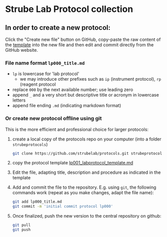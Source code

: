 Strube Lab Protocol collection
==============================

## In order to create a new protocol:

  Click the "Create new file" button on GitHub, copy-paste the raw content of the [template](lp001_labprotocol_template.md) into the new file and then edit and commit directly from the GitHub website.

### File name format `lp000_title.md`

  - `lp` is lowercase for 'lab protocol'
      - we may introduce other prefixes such as `ip` (instrument protocol), `rp` (reagent protocol
  - replace `000` by the next available number; use leading zero
  - append `_` and a very short but descriptive title or acronym in lowercase letters
  - append file ending `.md` (indicating markdown format)


### Or create new protocol offline using git

  This is the more efficient and professional choice for larger protocols:
  
  1. create a local copy of the protocols repo on your computer (into a folder `strubeprotocols`)
  
      ```sh
      git clone https://github.com/strubelab/protocols.git strubeprotocols
      ```

  2. copy the protocol template [lp001_labprotocol_template.md](lp001_labprotocol_template.md)

  3. Edit the file, adapting title, description and procedure as indicated in
  the template

  4. Add and commit the file to the repository. E.g. using `git`, the following
  commands work (repeat as you make changes, adapt the file name):

      ```sh
      git add lp000_title.md
      git commit -m 'initial commit protocol lp000'
      ```

  5. Once finalized, push the new version to the central repository on github:

      ```sh
      git pull
      git push
      ```
